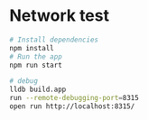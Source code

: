 # Network test

```bash
# Install dependencies
npm install
# Run the app
npm run start
```


```bash
# debug
lldb build.app
run --remote-debugging-port=8315
open run http://localhost:8315/
```

